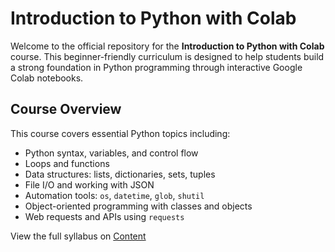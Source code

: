 # Introduction to Python with Colab

Welcome to the official repository for the **Introduction to Python with Colab** course. This beginner-friendly curriculum is designed to help students build a strong foundation in Python programming through interactive Google Colab notebooks.

## Course Overview

This course covers essential Python topics including:
- Python syntax, variables, and control flow
- Loops and functions
- Data structures: lists, dictionaries, sets, tuples
- File I/O and working with JSON
- Automation tools: `os`, `datetime`, `glob`, `shutil`
- Object-oriented programming with classes and objects
- Web requests and APIs using `requests`

View the full syllabus on [Content](https://docs.google.com/document/d/1_655OzmZD9BonvZKXhJ9pKPuJmqRKI2Qk9AYws2tSOE/edit?usp=sharing)



